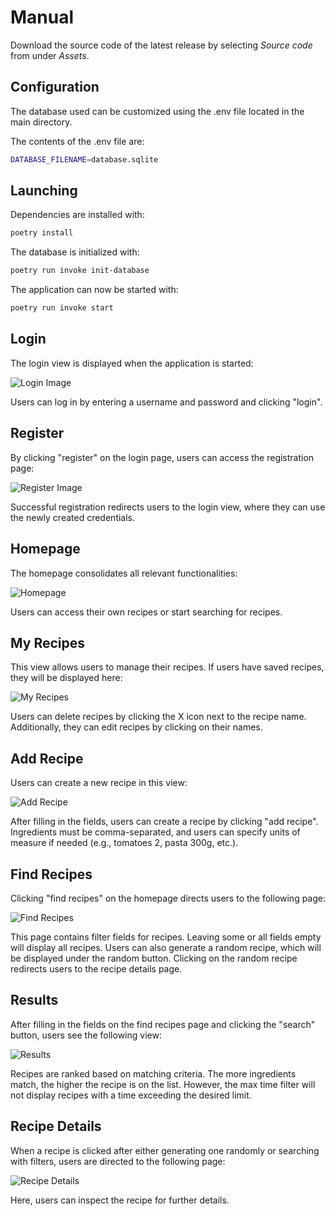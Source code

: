 # Manual

Download the source code of the latest release by selecting *Source code* from under *Assets*.

## Configuration

The database used can be customized using the .env file located in the main directory.

The contents of the .env file are:
```bash
DATABASE_FILENAME=database.sqlite
```
## Launching
Dependencies are installed with:
```bash
poetry install
```

The database is initialized with:
```bash
poetry run invoke init-database
```

The application can now be started with:
```bash
poetry run invoke start
```

## Login
The login view is displayed when the application is started:

![Login Image](https://github.com/Germuu/ot-harjoitustyo/blob/master/recipe-app/documentation/Pictures/login.png)

Users can log in by entering a username and password and clicking "login".

## Register
By clicking "register" on the login page, users can access the registration page:

![Register Image](https://github.com/Germuu/ot-harjoitustyo/blob/master/recipe-app/documentation/Pictures/register.png)

Successful registration redirects users to the login view, where they can use the newly created credentials.

## Homepage
The homepage consolidates all relevant functionalities:

![Homepage](https://github.com/Germuu/ot-harjoitustyo/blob/master/recipe-app/documentation/Pictures/homepage.png)

Users can access their own recipes or start searching for recipes.

## My Recipes
This view allows users to manage their recipes. If users have saved recipes, they will be displayed here:

![My Recipes](https://github.com/Germuu/ot-harjoitustyo/blob/master/recipe-app/documentation/Pictures/myrecipes.png)

Users can delete recipes by clicking the X icon next to the recipe name. Additionally, they can edit recipes by clicking on their names.

## Add Recipe
Users can create a new recipe in this view:

![Add Recipe](https://github.com/Germuu/ot-harjoitustyo/blob/master/recipe-app/documentation/Pictures/addrecipe.png)

After filling in the fields, users can create a recipe by clicking "add recipe". Ingredients must be comma-separated, and users can specify units of measure if needed (e.g., tomatoes 2, pasta 300g, etc.).

## Find Recipes
Clicking "find recipes" on the homepage directs users to the following page:

![Find Recipes](https://github.com/Germuu/ot-harjoitustyo/blob/master/recipe-app/documentation/Pictures/findrecipes.png)

This page contains filter fields for recipes. Leaving some or all fields empty will display all recipes. Users can also generate a random recipe, which will be displayed under the random button. Clicking on the random recipe redirects users to the recipe details page.

## Results
After filling in the fields on the find recipes page and clicking the "search" button, users see the following view:

![Results](https://github.com/Germuu/ot-harjoitustyo/blob/master/recipe-app/documentation/Pictures/searchresults.png)

Recipes are ranked based on matching criteria. The more ingredients match, the higher the recipe is on the list. However, the max time filter will not display recipes with a time exceeding the desired limit.

## Recipe Details
When a recipe is clicked after either generating one randomly or searching with filters, users are directed to the following page:

![Recipe Details](https://github.com/Germuu/ot-harjoitustyo/blob/master/recipe-app/documentation/Pictures/recipedetails.png)

Here, users can inspect the recipe for further details.















